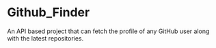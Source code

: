 # Github_Finder
An API based project that can fetch the profile of any GitHub user along with the latest repositories.
